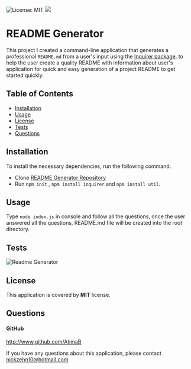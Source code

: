 ![License: MIT](https://img.shields.io/badge/License-MIT-green.svg)  ![](https://img.shields.io/github/followers/AtimaB?style=social)


# README Generator
This project I created a command-line application that generates a professional `README.md` from a user's input using the [Inquirer package](https://www.npmjs.com/package/inquirer). to help the user create a quality README with information about user's application for quick and easy generation of a project README to get started quickly.

## Table of Contents
* [Installation](#installation)
* [Usage](#usage)
* [License](#license)
* [Tests](#tests)
* [Questions](#questions)

## Installation
  To install the necessary dependencies, run the following command.
   - Clone [README Generator Repository](https://github.com/AtimaB/Readme-Generator.git)
   - Run `npm init` , `npm install inquirer`  and  `npm install util`.
## Usage
  Type `node index.js` in console and follow all the questions, once the user answered all the questions, README.md file will be created into the root directory.


## Tests
![Readme Generator](./assets/readme.gif) 

## License
This application is covered by **MIT** license.

## Questions
#### GitHub
  http://www.github.com/AtimaB

If you have any questions about this application, please contact  nickzehn10@hotmail.com
